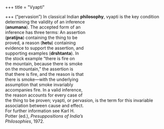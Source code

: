 +++
title = "Vyapti"

+++
(“pervasion”) In classical Indian **philosophy**, vyapti is the key condition determining the validity of an inference  
(**anumana**). The accepted form of an  
inference has three terms: An assertion  
(**pratijna**) containing the thing to be  
proved, a reason (**hetu**) containing  
evidence to support the assertion, and  
supporting examples (**drshtanta**). In  
the stock example “there is fire on  
the mountain, because there is smoke  
on the mountain,” the assertion is  
that there is fire, and the reason is that  
there is smoke—with the underlying  
assumption that smoke invariably  
accompanies fire. In a valid inference,  
the reason accounts for every case of  
the thing to be proven; vyapti, or pervasion, is the term for this invariable  
association between cause and effect.  
For further information see Karl H.  
Potter (ed.), *Presuppositions of India’s*  
*Philosophies*, 1972.